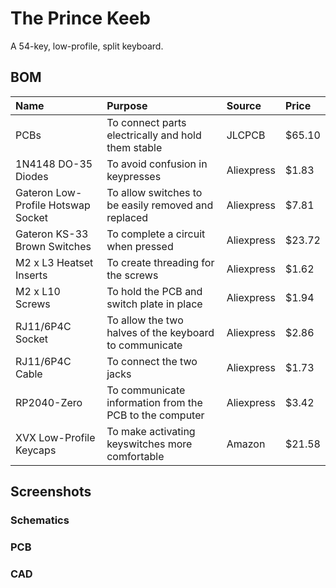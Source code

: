 # The Prince Keeb
A 54-key, low-profile, split keyboard.

## BOM
| Name   | Purpose      | Source         | Price | 
|:-------|:-------------|:---------------|:------|
| PCBs  | To connect parts electrically and hold them stable | JLCPCB | $65.10|
| 1N4148 DO-35 Diodes  | To avoid confusion in keypresses | Aliexpress | $1.83|
| Gateron Low-Profile Hotswap Socket | To allow switches to be easily removed and replaced | Aliexpress | $7.81 |
| Gateron KS-33 Brown Switches | To complete a circuit when pressed | Aliexpress | $23.72 |
| M2 x L3 Heatset Inserts | To create threading for the screws | Aliexpress | $1.62 |
| M2 x L10 Screws | To hold the PCB and switch plate in place | Aliexpress | $1.94 |
| RJ11/6P4C Socket | To allow the two halves of the keyboard to communicate | Aliexpress | $2.86 |
| RJ11/6P4C Cable | To connect the two jacks | Aliexpress | $1.73 |
| RP2040-Zero | To communicate information from the PCB to the computer | Aliexpress | $3.42 |
| XVX Low-Profile Keycaps | To make activating keyswitches more comfortable | Amazon | $21.58 |
## Screenshots

### Schematics

### PCB

### CAD


